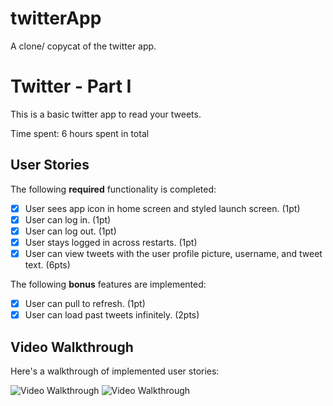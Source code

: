# twitterApp
A clone/ copycat of the twitter app. 

# Twitter - Part I

This is a basic twitter app to read your tweets.

Time spent: 6 hours spent in total

## User Stories

The following **required** functionality is completed:

- [x] User sees app icon in home screen and styled launch screen. (1pt)
- [x] User can log in. (1pt)
- [x] User can log out. (1pt)
- [x] User stays logged in across restarts. (1pt)
- [x] User can view tweets with the user profile picture, username, and tweet text. (6pts)

The following **bonus** features are implemented:

- [x] User can pull to refresh. (1pt)
- [x] User can load past tweets infinitely. (2pts)

## Video Walkthrough

Here's a walkthrough of implemented user stories:

<img src='http://g.recordit.co/qV2KbPMOJh.gif' title='Video Walkthrough' width='' alt='Video Walkthrough' />
<img src='http://g.recordit.co/2XaIAR4Ibi.gif' title='Video Walkthrough' width='' alt='Video Walkthrough' />
